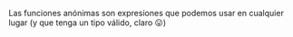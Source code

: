 Las funciones anónimas son expresiones que podemos usar en cualquier lugar (y que tenga un tipo válido, claro :stuck_out_tongue:) 
